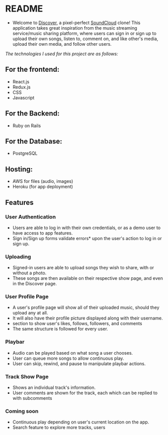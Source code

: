 # README



* Welcome to [Discover](https://discover-aa.herokuapp.com/#/), a pixel-perfect [SoundCloud](https://soundcloud.com/)
  clone!
This application takes great inspiration from the music streaming service/music sharing platform, where users can sign in or sign up to upload their own songs, listen to, comment on, and like other's media, upload their own media, and follow other users.

*The technologies I used for this project are as follows:*

## For the frontend:
 + React.js
 + Redux.js
 + CSS
 + Javascript

## For the Backend:
 + Ruby on Rails

## For the Database:
 + PostgreSQL 

## Hosting:

 + AWS for files (audio, images)
 + Heroku (for app deployment)

## Features

### User Authentication

+ Users are able to log in with their own credentials, or as a demo user to have access to app features.
+ Sign in/Sign up forms validate errors* upon the user's action to log in or sign up.

### Uploading

+ Signed-in users are able to upload songs they wish to share, with or without a photo.
+ These songs are then available on their respective show page, and even in the Discover page.

### User Profile Page

+ A user's profile page will show all of their uploaded music, should they upload any at all.
+ It will also have their profile picture displayed along with their username.
+ section to show user's likes, follows, followers, and comments
+ The same structure is followed for every user.

### Playbar
+ Audio can be played based on what song a user chooses.
+ User can queue more songs to allow continuous play.
+ User can skip, rewind, and pause to manipulate playbar actions.

### Track Show Page
+ Shows an individual track's information. 
+ User comments are shown for the track, each which can be replied to with subcomments 

### Coming soon

+ Continuous play depending on user's current location on the app.
+ Search feature to explore more tracks, users
